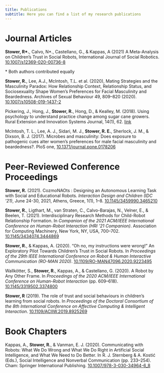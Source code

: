 ```yaml
---
title: Publications
subtitle: Here you can find a list of my research publications
---
```


# Journal Articles
**Stower, R\*.**, Calvo, N\*., Castellano, G., & Kappas, A (2021) A Meta-Analysis on Children’s Trust in Social Robots, International Journal of Social Robotics. <a href="https://link.springer.com/article/10.1007/s12369-020-00736-8">10.1007/s12369-020-00736-8</a> 

\* Both authors contributed equally

**Stower, R.**, Lee, A.J., McIntosh, T.L. et al. (2020), Mating Strategies and the Masculinity Paradox: How Relationship Context, Relationship Status, and Sociosexuality Shape Women’s Preferences for Facial Masculinity and Beardedness. Archives of Sexual Behaviour 49, 809–820 (2020). <a href="https://doi.org/10.1007/s10508-019-1437-2">10.1007/s10508-019-1437-2</a>  

Pickering, J., Hong, J., **Stower, R.**, Hong, D., & Kealley, M. (2018). Using psychology to understand practice change among sugar cane growers. Rural Extension and Innovation Systems Journal, 14(1), 62. <a href="https://search.informit.org/doi/abs/10.3316/INFORMIT.563453808883430">link</a> 

McIntosh, T. L., Lee, A. J., Sidari, M. J., **Stower, R. E.**, Sherlock, J. M., & Dixson, B. J. (2017). Microbes and masculinity: Does exposure to pathogenic cues alter women’s preferences for male facial masculinity and beardedness?. PloS one, <a href="doi.org/10.1371/journal.pone.0178206">10.1371/journal.pone.0178206</a>  


# Peer-Reviewed Conference Proceedings
**Stower, R.** (2021). CozmoNAOts : Designing an Autonomous Learning Task with Social and Educational Robots. *Interaction Design and Children (IDC ’21)*, June 24-30, 2021, Athens, Greece, 1(1), 1–8. <a href="https://dl.acm.org/doi/10.1145/3459990.3465210">10.1145/3459990.3465210</a> 

**Stower, R.**, Ligthart, M., van Straten, C., Calvo-Barajas, N., Velner, E., & Beelen, T. (2021). Interdisciplinary Research Methods for Child-Robot Relationship Formation. In *Companion of the 2021 ACM/IEEE International Conference on Human-Robot Interaction (HRI '21 Companion)*. Association for Computing Machinery, New York, NY, USA, 700–702. <a href="https://dl.acm.org/doi/10.1145/3434074.3444869">10.1145/3434074.3444869</a> 

**Stower, R.**, & Kappas, A. (2020). “Oh no, my instructions were wrong!” An Exploratory Pilot Towards Children’s Trust in Social Robots. In *Proceedings of the 29th IEEE International Conference on Robot & Human Interactive Communication (RO-MAN 2020)*. <a href="https://ieeexplore.ieee.org/document/9223495">10.1109/RO-MAN47096.2020.9223495</a> 

Wallkötter, S., **Stower, R.**, Kappas, A., & Castellano, G. (2020). A Robot by Any Other Frame. In *Proceedings of the 2020 ACM/IEEE International Conference on Human-Robot Interaction* (pp. 609–618). <a href="https://dl.acm.org/doi/10.1145/3319502.3374800">10.1145/3319502.3374800</a>

**Stower, R** (2019).  The role of trust and social behaviours in children’s learning from social robots.  In *Proceedings of the Doctoral Consortium of the 8th International Conference on Affective Computing & Intelligent Interaction*. <a href="https://ieeexplore.ieee.org/document/8925269">10.1109/ACIIW.2019.8925269</a> 

# Book Chapters
Kappas, A., **Stower, R.**, & Vanman, E. J. (2020). Communicating with Robots: What We Do Wrong and What We Do Right in Artificial Social Intelligence, and What We Need to Do Better. In R. J. Sternberg & A. Kostić (Eds.), Social Intelligence and Nonverbal Communication (pp. 233–254). Cham: Springer International Publishing. <a href="https://link.springer.com/chapter/10.1007/978-3-030-34964-6_8">10.1007/978-3-030-34964-6\_8</a>
